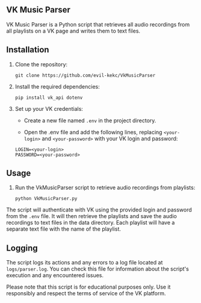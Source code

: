 ## VK Music Parser

VK Music Parser is a Python script that retrieves all audio recordings from all playlists on a VK page and writes them
to text files.

## Installation

1. Clone the repository:

    ```shell
    git clone https://github.com/evil-kekc/VkMusicParser
    ```
2. Install the required dependencies:

   ```shell
   pip install vk_api dotenv
   ```

3. Set up your VK credentials:

    * Create a new file named `.env` in the project directory.

    * Open the .env file and add the following lines, replacing `<your-login>` and `<your-password>` with your VK login
      and
      password:

   ```plaintext
   LOGIN=<your-login>
   PASSWORD=<your-password>
   ```

## Usage

1. Run the VkMusicParser script to retrieve audio recordings from playlists:

   ```shell
   python VkMusicParser.py

The script will authenticate with VK using the provided login and password from the `.env` file. It will then retrieve
the
playlists and save the audio recordings to text files in the data directory. Each playlist will have a separate text
file with the name of the playlist.

## Logging

The script logs its actions and any errors to a log file located at `logs/parser.log`. You can check this file for
information about the script's execution and any encountered issues.

Please note that this script is for educational purposes only. Use it responsibly and respect the terms of service of
the VK platform.